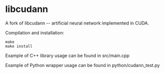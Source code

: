 libcudann
=========

A fork of libcudann -- artificial neural network implemented in CUDA.

Compilation and installation:

    make
    make install

Example of C++ library usage can be found in src/main.cpp

Example of Python wrapper usage can be found in python/cudann_test.py
